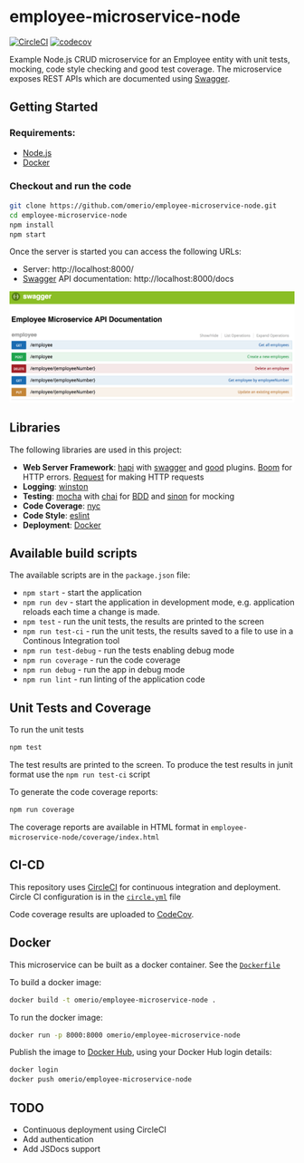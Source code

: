 # employee-microservice-node

[![CircleCI](https://circleci.com/gh/omerio/employee-microservice-node.svg?style=svg)](https://circleci.com/gh/omerio/employee-microservice-node) [![codecov](https://codecov.io/gh/omerio/employee-microservice-node/branch/master/graph/badge.svg)](https://codecov.io/gh/omerio/employee-microservice-node)

Example Node.js CRUD microservice for an Employee entity with unit tests, mocking, code style checking and good test coverage. The microservice exposes REST APIs which are documented using [Swagger](http://swagger.io/).

## Getting Started

### Requirements:

* [Node.js](https://nodejs.org/en/download/)
* [Docker](https://www.docker.com/community-edition)

### Checkout and run the code

```bash
git clone https://github.com/omerio/employee-microservice-node.git
cd employee-microservice-node
npm install
npm start
```

Once the server is started you can access the following URLs:

* Server: http://localhost:8000/
* [Swagger](https://swagger.io/) API documentation: http://localhost:8000/docs

![Alt text](./apis.png "Employee Service APIs")

## Libraries

The following libraries are used in this project:

- **Web Server Framework**: [hapi](https://hapijs.com/) with [swagger](https://github.com/glennjones/hapi-swagger) and [good](https://github.com/hapijs/good) plugins. [Boom](https://github.com/hapijs/boom) for HTTP errors. [Request](https://github.com/request/request) for making HTTP requests
- **Logging**: [winston](https://github.com/winstonjs/winston)
- **Testing**: [mocha](https://mochajs.org/) with [chai](http://chaijs.com/) for [BDD](https://www.agilealliance.org/glossary/bdd) and [sinon](http://sinonjs.org/) for mocking
- **Code Coverage**: [nyc](https://github.com/istanbuljs/nyc)
- **Code Style**: [eslint](http://eslint.org/)
- **Deployment**: [Docker](https://www.docker.com/community-edition)

## Available build scripts
The available scripts are in the `package.json` file:

* `npm start` - start the application
* `npm run dev` - start the application in development mode, e.g. application reloads each time a change is made.
* `npm test` -  run the unit tests, the results are printed to the screen
* `npm run test-ci` -  run the unit tests, the results saved to a file to use in a Continous Integration tool
* `npm run test-debug` -  run the tests enabling debug mode
* `npm run coverage` -  run the code coverage
* `npm run debug` -  run the app in debug mode
* `npm run lint` -  run linting of the application code

## Unit Tests and Coverage

To run the unit tests

```bash
npm test
```

The test results are printed to the screen. To produce the test results in junit format use the `npm run test-ci` script

To generate the code coverage reports:

```bash
npm run coverage
```

The coverage reports are available in HTML format in `employee-microservice-node/coverage/index.html`

## CI-CD
This repository uses [CircleCI](https://circleci.com/gh/omerio/employee-microservice-node) for continuous integration and deployment. Circle CI configuration is in the [`circle.yml`](./circle.yml) file

Code coverage results are uploaded to [CodeCov](https://codecov.io/gh/omerio/employee-microservice-node).

## Docker
This microservice can be built as a docker container. See the [`Dockerfile`](./Dockerfile)

To build a docker image:
```bash
docker build -t omerio/employee-microservice-node .
```

To run the docker image:
```bash
docker run -p 8000:8000 omerio/employee-microservice-node
```

Publish the image to [Docker Hub](https://hub.docker.com/), using your Docker Hub login details:
```bash
docker login
docker push omerio/employee-microservice-node
```

## TODO
- Continuous deployment using CircleCI
- Add authentication
- Add JSDocs support
